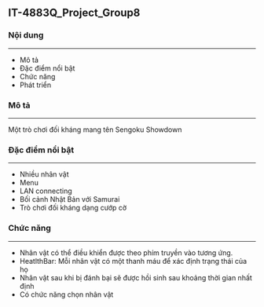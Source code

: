 ## IT-4883Q_Project_Group8

### Nội dung
-----
- Mô tả
- Đặc điểm nổi bật
- Chức năng
- Phát triển


### Mô tả 
---------------------
Một trò chơi đối kháng mang tên Sengoku Showdown
 
### Đặc điểm nổi bật
-----------
- Nhiều nhân vật 
- Menu
- LAN connecting
- Bối cảnh Nhật Bản với Samurai
- Trò chơi đối kháng dạng cướp cờ 
### Chức năng 
-----------
- Nhân vật có thể điều khiển được theo phím truyền vào tương ứng.
- HeatlthBar: Mỗi nhân vật có một thanh máu để xác định trạng thái của họ
- Nhân vật sau khi bị đánh bại sẽ được hồi sinh sau khoảng thời gian nhất định 
- Có chức năng chọn nhân vật 

